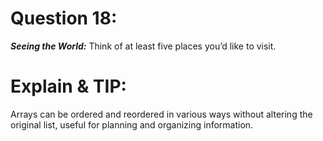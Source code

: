 # Question 18: 
***Seeing the World:*** Think of at least five places you’d like to visit.

# Explain & TIP: 
Arrays can be ordered and reordered in various ways without altering the original list, useful for planning and organizing information.
